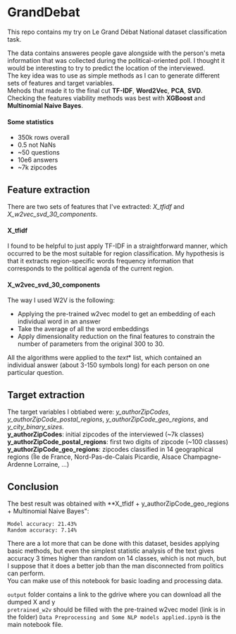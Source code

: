 # GrandDebat
This repo contains my try on Le Grand Débat National dataset classification task.  

The data contains answeres people gave alongside with the person's meta information that was collected during the political-oriented poll. I thought it would be interesting to try to predict the location of the interviewed.  
The key idea was to use as simple methods as I can to generate different sets of features and target variables.  
Mehods that made it to the final cut **TF-IDF**, **Word2Vec**, **PCA**, **SVD**.  
Checking the features viability methods was best with **XGBoost** and **Multinomial Naive Bayes**.  

#### Some statistics
* 350k rows overall
* 0.5 not NaNs
* ~50 questions
* 10e6 answers
* ~7k zipcodes

## Feature extraction
There are two sets of features that I've extracted: *X_tfidf* and *X_w2vec_svd_30_components*.  
#### X_tfidf
I found to be helpful to just apply TF-IDF in a straightforward manner, which occurred to be the most suitable for region classification. My hypothesis is that it extracts region-specific words frequency information that corresponds to the political agenda of the current region.  
#### X_w2vec_svd_30_components
The way I used W2V is the following:
* Applying the pre-trained w2vec model to get an embedding of each individual word in an answer
* Take the average of all the word embeddings
* Apply dimensionality reduction on the final features to constrain the number of parameters from the original 300 to 30.

All the algorithms were applied to the *text** list, which contained an individual answer (about 3-150 symbols long) for each person on one particular question.  

## Target extraction
The target variables I obtiabed were: *y_authorZipCodes*, *y_authorZipCode_postal_regions*, *y_authorZipCode_geo_regions*, and *y_city_binary_sizes*.  
**y_authorZipCodes**: initial zipcodes of the interviewed (~7k classes)  
**y_authorZipCode_postal_regions**: first two digits of zipcode (~100 classes)  
**y_authorZipCode_geo_regions**: zipcodes classified in 14 geographical regions (Île de France, Nord-Pas-de-Calais Picardie, Alsace Champagne-Ardenne Lorraine, ...)  

## Conclusion
The best result was obtained with **X_tfidf + y_authorZipCode_geo_regions + 
Multinomial Naive Bayes":
```text
Model accuracy: 21.43%
Random accuracy: 7.14%
```
There are a lot more that can be done with this dataset, besides applying basic methods, but even the simplest statistic analysis of the text gives accuracy 3 times higher than random on 14 classes, which is not much, but I suppose that it does a better job than the man disconnected from politics can perform.  
You can make use of this notebook for basic loading and processing data.

`output` folder contains a link to the gdrive where you can download all the dumped X and y  
`pretrained_w2v` should be filled with the pre-trained w2vec model (link is in the folder)
`Data Preprocessing and Some NLP models applied.ipynb` is the main notebook file.

